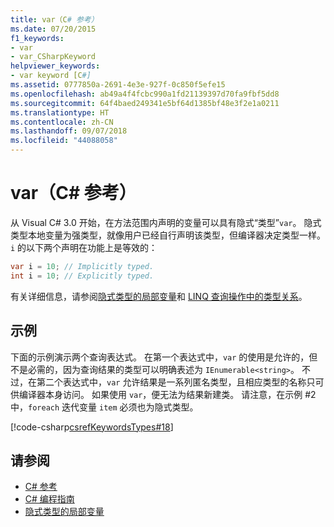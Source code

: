 ```yaml
---
title: var（C# 参考）
ms.date: 07/20/2015
f1_keywords:
- var
- var_CSharpKeyword
helpviewer_keywords:
- var keyword [C#]
ms.assetid: 0777850a-2691-4e3e-927f-0c850f5efe15
ms.openlocfilehash: ab49a4f4fcbc990a1fd21139397d70fa9fbf5dd8
ms.sourcegitcommit: 64f4baed249341e5bf64d1385bf48e3f2e1a0211
ms.translationtype: HT
ms.contentlocale: zh-CN
ms.lasthandoff: 09/07/2018
ms.locfileid: "44088058"
---
```

# <a name="var-c-reference"></a>var（C# 参考）
从 Visual C# 3.0 开始，在方法范围内声明的变量可以具有隐式“类型”`var`。 隐式类型本地变量为强类型，就像用户已经自行声明该类型，但编译器决定类型一样。 `i` 的以下两个声明在功能上是等效的：  
  
```csharp  
var i = 10; // Implicitly typed. 
int i = 10; // Explicitly typed. 
```  
  
 有关详细信息，请参阅[隐式类型的局部变量](../../../csharp/programming-guide/classes-and-structs/implicitly-typed-local-variables.md)和 [LINQ 查询操作中的类型关系](../../../csharp/programming-guide/concepts/linq/type-relationships-in-linq-query-operations.md)。  
  
## <a name="example"></a>示例  
 下面的示例演示两个查询表达式。 在第一个表达式中，`var` 的使用是允许的，但不是必需的，因为查询结果的类型可以明确表述为 `IEnumerable<string>`。 不过，在第二个表达式中，`var` 允许结果是一系列匿名类型，且相应类型的名称只可供编译器本身访问。 如果使用 `var`，便无法为结果新建类。 请注意，在示例 #2 中，`foreach` 迭代变量 `item` 必须也为隐式类型。  
  
 [!code-csharp[csrefKeywordsTypes#18](../../../csharp/language-reference/keywords/codesnippet/CSharp/var_1.cs)]  
  
## <a name="see-also"></a>请参阅

- [C# 参考](../../../csharp/language-reference/index.md)  
- [C# 编程指南](../../../csharp/programming-guide/index.md)  
- [隐式类型的局部变量](../../../csharp/programming-guide/classes-and-structs/implicitly-typed-local-variables.md)
